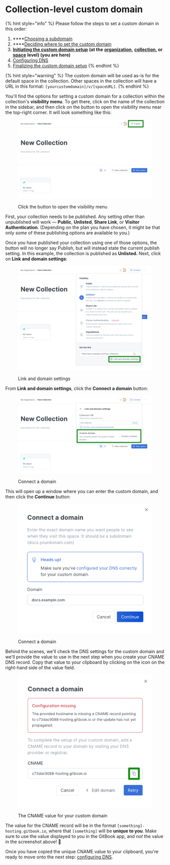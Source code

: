 # Collection-level custom domain

{% hint style="info" %}
Please follow the steps to set a custom domain in this order:

1. ****[Choosing a subdomain](../choose.md)
2. ****[Deciding where to set the custom domain](../location.md)
3. [**Initiating the custom domain setup**](./) **(at the** [**organization**](organization-level-custom-domain.md)**,** [**collection**](collection-level-custom-domain.md)**, or** [**space**](space-level-custom-domain.md) **level) (you are here)**
4. [Configuring DNS](../configure-dns.md)
5. [Finalizing the custom domain setup](../finalize.md)
{% endhint %}

{% hint style="warning" %}
The custom domain will be used as-is for the default space in the collection. Other spaces in the collection will have a URL in this format: `[yourcustomdomain]/v/[spaceURL]`.
{% endhint %}

You'll find the options for setting a custom domain for a collection within the collection's **visibility menu**. To get there, click on the name of the collection in the sidebar, and then click on the button to open the visibility menu near the top-right corner. It will look something like this:

<figure><img src="../../../.gitbook/assets/visibility-menu-collection.png" alt=""><figcaption><p>Click the button to open the visibility menu</p></figcaption></figure>

First, your collection needs to be published. Any setting other than unpublished will work — **Public**, **Unlisted**, **Share Link**, or **Visitor Authentication**. (Depending on the plan you have chosen, it might be that only _some_ of these publishing options are available to you.)

Once you have published your collection using one of those options, the button will no longer say Publish, but will instead state the current publish setting. In this example, the collection is published as **Unlisted.** Next, click on **Link and domain settings**:

<figure><img src="../../../.gitbook/assets/collection-link-and-domain-settings.png" alt=""><figcaption><p>Link and domain settings</p></figcaption></figure>

From **Link and domain settings**, click the **Connect a domain** button:

<figure><img src="../../../.gitbook/assets/collection-connect-a-domain.png" alt=""><figcaption><p>Connect a domain</p></figcaption></figure>

This will open up a window where you can enter the custom domain, and then click the **Continue** button:

<figure><img src="../../../.gitbook/assets/connect-a-domain.png" alt=""><figcaption><p>Connect a domain</p></figcaption></figure>

Behind the scenes, we'll check the DNS settings for the custom domain and we'll provide the value to use in the next step when you create your CNAME DNS record. Copy that value to your clipboard by clicking on the icon on the right-hand side of the value field.

<figure><img src="../../../.gitbook/assets/cname-value.png" alt=""><figcaption><p>The CNAME value for your custom domain</p></figcaption></figure>

The value for the CNAME record will be in the format `[something]-hosting.gitbook.io`, where that `[something]` will be **unique to you**. Make sure to use the value displayed to you in the GitBook app, and _not_ the value in the screenshot above! 🙂

Once you have copied the unique CNAME value to your clipboard, you're ready to move onto the next step: [configuring DNS](../configure-dns.md).
